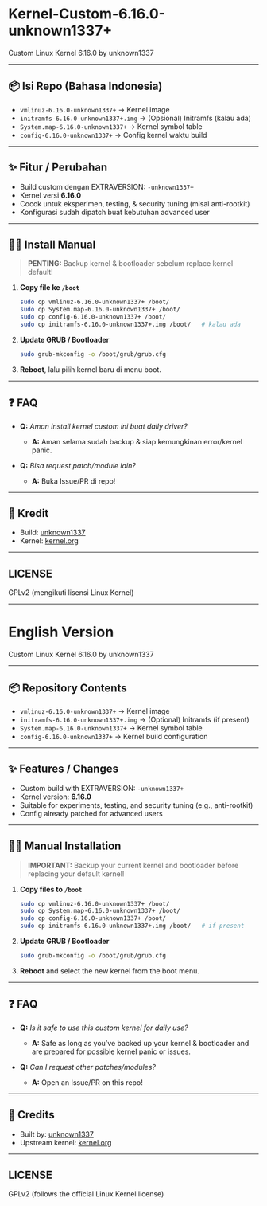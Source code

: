# Kernel-Custom-6.16.0-unknown1337+

Custom Linux Kernel 6.16.0 by unknown1337

---

## 📦 **Isi Repo (Bahasa Indonesia)**

- `vmlinuz-6.16.0-unknown1337+`  → Kernel image
- `initramfs-6.16.0-unknown1337+.img`  → (Opsional) Initramfs (kalau ada)
- `System.map-6.16.0-unknown1337+`  → Kernel symbol table
- `config-6.16.0-unknown1337+`  → Config kernel waktu build

---

## ✨ **Fitur / Perubahan**
- Build custom dengan EXTRAVERSION: `-unknown1337+`
- Kernel versi **6.16.0**
- Cocok untuk eksperimen, testing, & security tuning (misal anti-rootkit)
- Konfigurasi sudah dipatch buat kebutuhan advanced user

---

## 🧑‍💻 **Install Manual**

> **PENTING:** Backup kernel & bootloader sebelum replace kernel default!

1. **Copy file ke `/boot`**
    ```sh
    sudo cp vmlinuz-6.16.0-unknown1337+ /boot/
    sudo cp System.map-6.16.0-unknown1337+ /boot/
    sudo cp config-6.16.0-unknown1337+ /boot/
    sudo cp initramfs-6.16.0-unknown1337+.img /boot/   # kalau ada
    ```

2. **Update GRUB / Bootloader**
    ```sh
    sudo grub-mkconfig -o /boot/grub/grub.cfg
    ```

3. **Reboot**, lalu pilih kernel baru di menu boot.

---

## ❓ **FAQ**

- **Q:** _Aman install kernel custom ini buat daily driver?_
  - **A:** Aman selama sudah backup & siap kemungkinan error/kernel panic.

- **Q:** _Bisa request patch/module lain?_
  - **A:** Buka Issue/PR di repo!

---

## 📢 **Kredit**

- Build: [unknown1337](https://github.com/PsychoH4x0r)
- Kernel: [kernel.org](https://kernel.org)

---

## LICENSE

GPLv2 (mengikuti lisensi Linux Kernel)

---

# English Version

Custom Linux Kernel 6.16.0 by unknown1337

---

## 📦 **Repository Contents**

- `vmlinuz-6.16.0-unknown1337+`  → Kernel image
- `initramfs-6.16.0-unknown1337+.img`  → (Optional) Initramfs (if present)
- `System.map-6.16.0-unknown1337+`  → Kernel symbol table
- `config-6.16.0-unknown1337+`  → Kernel build configuration

---

## ✨ **Features / Changes**
- Custom build with EXTRAVERSION: `-unknown1337+`
- Kernel version: **6.16.0**
- Suitable for experiments, testing, and security tuning (e.g., anti-rootkit)
- Config already patched for advanced users

---

## 🧑‍💻 **Manual Installation**

> **IMPORTANT:** Backup your current kernel and bootloader before replacing your default kernel!

1. **Copy files to `/boot`**
    ```sh
    sudo cp vmlinuz-6.16.0-unknown1337+ /boot/
    sudo cp System.map-6.16.0-unknown1337+ /boot/
    sudo cp config-6.16.0-unknown1337+ /boot/
    sudo cp initramfs-6.16.0-unknown1337+.img /boot/   # if present
    ```

2. **Update GRUB / Bootloader**
    ```sh
    sudo grub-mkconfig -o /boot/grub/grub.cfg
    ```

3. **Reboot** and select the new kernel from the boot menu.

---

## ❓ **FAQ**

- **Q:** _Is it safe to use this custom kernel for daily use?_
  - **A:** Safe as long as you’ve backed up your kernel & bootloader and are prepared for possible kernel panic or issues.

- **Q:** _Can I request other patches/modules?_
  - **A:** Open an Issue/PR on this repo!

---

## 📢 **Credits**

- Built by: [unknown1337](https://github.com/PsychoH4x0r)
- Upstream kernel: [kernel.org](https://kernel.org)

---

## LICENSE

GPLv2 (follows the official Linux Kernel license)
